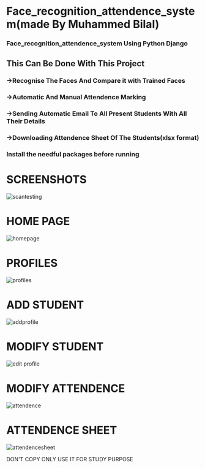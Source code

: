 # Face_recognition_attendence_system(made By Muhammed Bilal)
### Face_recognition_attendence_system Using Python Django

## This Can Be Done With This Project 

### ->Recognise The Faces And Compare it with Trained Faces
### ->Automatic And Manual Attendence Marking
### ->Sending Automatic Email To All Present Students With All Their Details
### ->Downloading Attendence Sheet Of The Students(xlsx format)

### Install the needful packages before running

# SCREENSHOTS
![scantesting](https://github.com/MUHAMMED-BILAL-KS/Face_recognition_attendence_system/assets/112198429/0c946b19-44db-43ea-a9be-1b1b840f188e)

# HOME PAGE
![homepage](https://github.com/MUHAMMED-BILAL-KS/Face_recognition_attendence_system/assets/112198429/9c80b899-f630-4d7b-b567-33d66ddf1bea)

# PROFILES
![profiles](https://github.com/MUHAMMED-BILAL-KS/Face_recognition_attendence_system/assets/112198429/864bd37a-0159-45ee-98d9-11f415decba5)

# ADD STUDENT
![addprofile](https://github.com/MUHAMMED-BILAL-KS/Face_recognition_attendence_system/assets/112198429/1965d786-aa2a-4615-a69f-1aaf19426242)

# MODIFY STUDENT
![edit profile](https://github.com/MUHAMMED-BILAL-KS/Face_recognition_attendence_system/assets/112198429/95fe8b65-141b-476d-9804-71d4e14308de)

# MODIFY ATTENDENCE
![attendence](https://github.com/MUHAMMED-BILAL-KS/Face_recognition_attendence_system/assets/112198429/e5c68f9b-f079-4197-b6a8-7cc1b227ce6c)

# ATTENDENCE SHEET
![attendencesheet](https://github.com/MUHAMMED-BILAL-KS/Face_recognition_attendence_system/assets/112198429/ba8c614a-5f3b-449a-b5c3-aeae38f97f3d)

DON'T COPY
ONLY USE IT FOR STUDY PURPOSE
